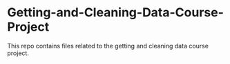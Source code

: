 # Getting-and-Cleaning-Data-Course-Project

This repo contains files related to the getting and cleaning data course project. 
